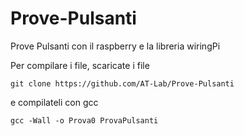 # Prove-Pulsanti
Prove Pulsanti con il raspberry e la libreria wiringPi

Per compilare i file, scaricate i file
```
git clone https://github.com/AT-Lab/Prove-Pulsanti
```
e compilateli con gcc
```
gcc -Wall -o Prova0 ProvaPulsanti
```
